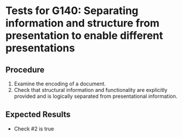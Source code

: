 # Tests for G140: Separating information and structure from presentation to enable different presentations 

## Procedure

1. Examine the encoding of a document.
2. Check that structural information and functionality are explicitly provided and is logically separated from presentational information.

## Expected Results

- Check #2 is true
